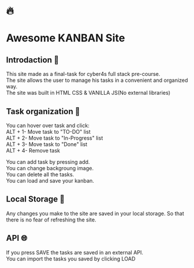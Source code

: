 # 🔥
# Awesome KANBAN Site

## Introdaction 📌

This site made as a final-task for cyber4s full stack pre-course. <br />
The site allows the user to manage his tasks in a convenient and organized way.<br />
The site was built in HTML CSS & VANILLA JS(No external libraries)<br />

## Task organization 📝
You can hover over task and click: <br />
ALT + 1- Move task to "TO-DO" list <br />
ALT + 2- Move task to "In-Progress" list <br />
ALT + 3- Move task to "Done" list <br />
ALT + 4- Remove task <br />

You can add task by pressing add. <br />
You can change backgroung image. <br />
You can delete all the tasks. <br />
You can load and save your kanban.<br />

## Local Storage 💾
Any changes you make to the site are saved in your local storage. So that there is no fear of refreshing the site.


## API 🌐
If you press SAVE the tasks are saved in an external API.<br />
You can import the tasks you saved by clicking LOAD<br />


